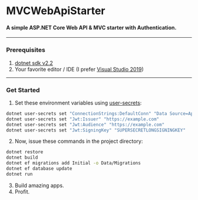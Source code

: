 # MVCWebApiStarter
#### A simple ASP.NET Core Web API & MVC starter with Authentication.

------

### Prerequisites
1. [dotnet sdk v2.2]("https://dotnet.microsoft.com/download/dotnet-core/2.2", "v2.2")
2. Your favorite editor / IDE (I prefer [Visual Studio 2019]("https://visualstudio.microsoft.com"))

------

### Get Started
1. Set these environment variables using [user-secrets]("https://docs.microsoft.com/en-us/aspnet/core/security/app-secrets"):
```bash
dotnet user-secrets set "ConnectionStrings:DefaultConn" "Data Source=App.db"
dotnet user-secrets set "Jwt:Issuer" "https://example.com"
dotnet user-secrets set "Jwt:Audience" "https://example.com"
dotnet user-secrets set "Jwt:SigningKey" "SUPERSECRETLONGSIGNINGKEY"
```
2. Now, issue these commands in the project directory:
```bash
dotnet restore
dotnet build
dotnet ef migrations add Initial -o Data/Migrations
dotnet ef database update
dotnet run
```
3. Build amazing apps.
4. Profit.
